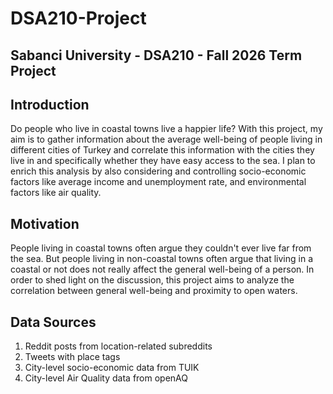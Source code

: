 # DSA210-Project
Sabanci University - DSA210 - Fall 2026 Term Project
---
Introduction
---
Do people who live in coastal towns live a happier life?
With this project, my aim is to gather information about the average well-being of people living in different cities of Turkey and correlate this information with the cities they live in and specifically whether they have easy access to the sea. I plan to enrich this analysis by also considering and controlling socio-economic factors like average income and unemployment rate, and environmental factors like air quality. 

Motivation
---
People living in coastal towns often argue they couldn't ever live far from the sea. But people living in non-coastal towns often argue that living in a coastal or not does not really affect the general well-being of a person. In order to shed light on the discussion, this project aims to analyze the correlation between general well-being and proximity to open waters.

Data Sources
---
1. Reddit posts from location-related subreddits
2. Tweets with place tags 
3. City-level socio-economic data from TUIK
4. City-level Air Quality data from openAQ
